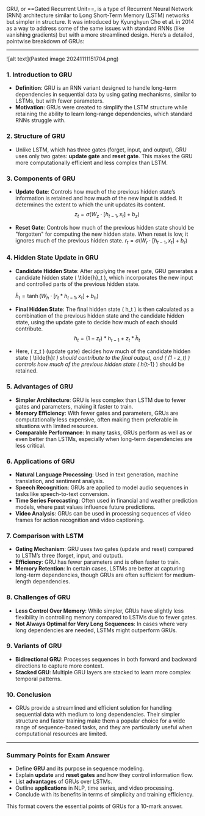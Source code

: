 GRU, or ==Gated Recurrent Unit==, is a type of Recurrent Neural Network (RNN) architecture similar to Long Short-Term Memory (LSTM) networks but simpler in structure. It was introduced by Kyunghyun Cho et al. in 2014 as a way to address some of the same issues with standard RNNs (like vanishing gradients) but with a more streamlined design. Here’s a detailed, pointwise breakdown of GRUs:

---
![alt text](Pasted image 20241111151704.png)
### 1. **Introduction to GRU**
   - **Definition**: GRU is an RNN variant designed to handle long-term dependencies in sequential data by using gating mechanisms, similar to LSTMs, but with fewer parameters.
   - **Motivation**: GRUs were created to simplify the LSTM structure while retaining the ability to learn long-range dependencies, which standard RNNs struggle with.

### 2. **Structure of GRU**
   - Unlike LSTM, which has three gates (forget, input, and output), GRU uses only two gates: **update gate** and **reset gate**. This makes the GRU more computationally efficient and less complex than LSTM.

### 3. **Components of GRU**
   - **Update Gate**: Controls how much of the previous hidden state’s information is retained and how much of the new input is added. It determines the extent to which the unit updates its content.
    $$ z_t = \sigma(W_z \cdot [h_{t-1}, x_t] + b_z)$$
     
   - **Reset Gate**: Controls how much of the previous hidden state should be "forgotten" for computing the new hidden state. When reset is low, it ignores much of the previous hidden state.
					 $r_t = \sigma(W_r \cdot [h_{t-1}, x_t] + b_r)$
 

### 4. **Hidden State Update in GRU**
   - **Candidate Hidden State**: After applying the reset gate, GRU generates a candidate hidden state \( \tilde{h}_t \), which incorporates the new input and controlled parts of the previous hidden state.

     $\tilde{h}_t = \tanh(W_h \cdot [r_t * h_{t-1}, x_t] + b_h)$
     
   - **Final Hidden State**: The final hidden state \( h_t \) is then calculated as a combination of the previous hidden state and the candidate hidden state, using the update gate to decide how much of each should contribute.
    $$ h_t = (1 - z_t) * h_{t-1} + z_t * \tilde{h}_t$$

   - Here, \( z_t \) (update gate) decides how much of the candidate hidden state \( \tilde{h}_t \) should contribute to the final output, and \( (1 - z_t) \) controls how much of the previous hidden state \( h_{t-1} \) should be retained.

### 5. **Advantages of GRU**
   - **Simpler Architecture**: GRU is less complex than LSTM due to fewer gates and parameters, making it faster to train.
   - **Memory Efficiency**: With fewer gates and parameters, GRUs are computationally less expensive, often making them preferable in situations with limited resources.
   - **Comparable Performance**: In many tasks, GRUs perform as well as or even better than LSTMs, especially when long-term dependencies are less critical.

### 6. **Applications of GRU**
   - **Natural Language Processing**: Used in text generation, machine translation, and sentiment analysis.
   - **Speech Recognition**: GRUs are applied to model audio sequences in tasks like speech-to-text conversion.
   - **Time Series Forecasting**: Often used in financial and weather prediction models, where past values influence future predictions.
   - **Video Analysis**: GRUs can be used in processing sequences of video frames for action recognition and video captioning.

### 7. **Comparison with LSTM**
   - **Gating Mechanism**: GRU uses two gates (update and reset) compared to LSTM’s three (forget, input, and output).
   - **Efficiency**: GRU has fewer parameters and is often faster to train.
   - **Memory Retention**: In certain cases, LSTMs are better at capturing long-term dependencies, though GRUs are often sufficient for medium-length dependencies.

### 8. **Challenges of GRU**
   - **Less Control Over Memory**: While simpler, GRUs have slightly less flexibility in controlling memory compared to LSTMs due to fewer gates.
   - **Not Always Optimal for Very Long Sequences**: In cases where very long dependencies are needed, LSTMs might outperform GRUs.

### 9. **Variants of GRU**
   - **Bidirectional GRU**: Processes sequences in both forward and backward directions to capture more context.
   - **Stacked GRU**: Multiple GRU layers are stacked to learn more complex temporal patterns.

### 10. **Conclusion**
   - GRUs provide a streamlined and efficient solution for handling sequential data with medium to long dependencies. Their simpler structure and faster training make them a popular choice for a wide range of sequence-based tasks, and they are particularly useful when computational resources are limited.

---

### **Summary Points for Exam Answer**
- Define **GRU** and its purpose in sequence modeling.
- Explain **update** and **reset gates** and how they control information flow.
- List **advantages** of GRUs over LSTMs.
- Outline **applications** in NLP, time series, and video processing.
- Conclude with its benefits in terms of simplicity and training efficiency.

This format covers the essential points of GRUs for a 10-mark answer.